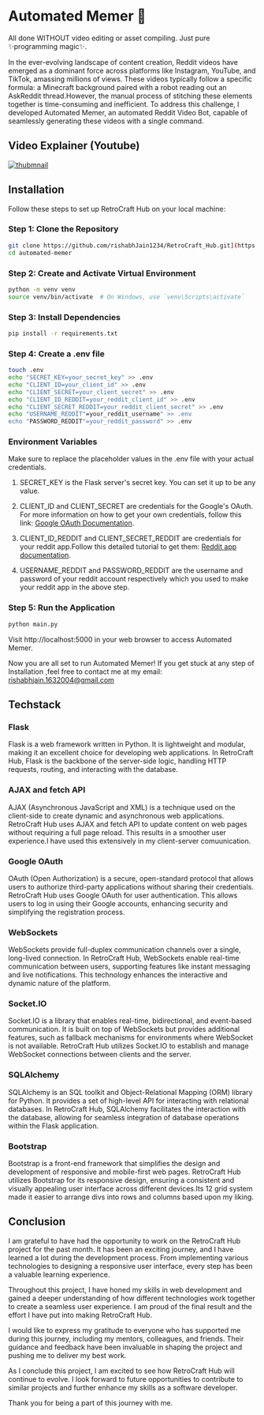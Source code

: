 # Automated Memer 🎥

All done WITHOUT video editing or asset compiling. Just pure ✨programming magic✨.

In the ever-evolving landscape of content creation, Reddit videos have emerged as a dominant force across platforms like Instagram, YouTube, and TikTok, amassing millions of views. These videos typically follow a specific formula: a Minecraft background paired with a robot reading out an AskReddit thread.However, the manual process of stitching these elements together is time-consuming and inefficient. To address this challenge, I developed Automated Memer, an automated Reddit Video Bot, capable of seamlessly generating these videos with a single command.


## Video Explainer (Youtube)
[![thubmnail](https://github.com/MDGSpace-SoC-2023/automated-memer/assets/40473326/4fd7e9ba-f8ec-4ad8-9c8b-5f176d300f46)
](https://www.youtube.com/watch?v=yjbsk9O5998)


## Installation

Follow these steps to set up RetroCraft Hub on your local machine:

### Step 1: Clone the Repository

```bash
git clone https://github.com/rishabhJain1234/RetroCraft_Hub.git](https://github.com/MDGSpace-SoC-2023/automated-memer.git
cd automated-memer
```

### Step 2: Create and Activate Virtual Environment
```bash
python -m venv venv
source venv/bin/activate  # On Windows, use `venv\Scripts\activate`
```

### Step 3: Install Dependencies
```bash
pip install -r requirements.txt
```

### Step 4: Create a .env file
```bash
touch .env
echo "SECRET_KEY=your_secret_key" >> .env
echo "CLIENT_ID=your_client_id" >> .env
echo "CLIENT_SECRET=your_client_secret" >> .env
echo "CLIENT_ID_REDDIT=your_reddit_client_id" >> .env
echo "CLIENT_SECRET_REDDIT=your_reddit_client_secret" >> .env
echo "USERNAME_REDDIT"=your_reddit_username" >> .env
echo "PASSWORD_REDDIT"=your_reddit_password" >> .env


```

### Environment Variables
Make sure to replace the placeholder values in the .env file with your actual credentials.

1. SECRET_KEY is the Flask server's secret key. You can set it up to be any value.

2. CLIENT_ID and CLIENT_SECRET are credentials for the Google's OAuth. For more information on how to get your own credentials, follow this link: [Google OAuth Documentation](https://developers.google.com/identity/protocols/oauth2).

3. CLIENT_ID_REDDIT and CLIENT_SECRET_REDDIT are credentials for your reddit app.Follow this detailed tutorial to get them: [Reddit app documentation](https://docs.google.com/document/d/1wHvqQwCYdJrQg4BKlGIVDLksPN0KpOnJWniT6PbZSrI/edit).

4. USERNAME_REDDIT and PASSWORD_REDDIT are the username and password of your reddit account respectively which you used to make your reddit app in the above step.

### Step 5: Run the Application
```bash
python main.py
```

Visit http://localhost:5000 in your web browser to access Automated Memer.

Now you are all set to run Automated Memer!
If you get stuck at any step of Installation ,feel free to contact me at my email: rishabhjain.1632004@gmail.com



## Techstack 

### Flask
Flask is a web framework written in Python. It is lightweight and modular, making it an excellent choice for developing web applications. In RetroCraft Hub, Flask is the backbone of the server-side logic, handling HTTP requests, routing, and interacting with the database.

### AJAX and fetch API
AJAX (Asynchronous JavaScript and XML) is a technique used on the client-side to create dynamic and asynchronous web applications. RetroCraft Hub uses AJAX and fetch API to update content on web pages without requiring a full page reload. This results in a smoother user experience.I have used this extensively in my client-server comuunication.

### Google OAuth
OAuth (Open Authorization) is a secure, open-standard protocol that allows users to authorize third-party applications without sharing their credentials. RetroCraft Hub uses Google OAuth for user authentication. This allows users to log in using their Google accounts, enhancing security and simplifying the registration process.

### WebSockets
WebSockets provide full-duplex communication channels over a single, long-lived connection. In RetroCraft Hub, WebSockets enable real-time communication between users, supporting features like instant messaging and live notifications. This technology enhances the interactive and dynamic nature of the platform.

### Socket.IO
Socket.IO is a library that enables real-time, bidirectional, and event-based communication. It is built on top of WebSockets but provides additional features, such as fallback mechanisms for environments where WebSocket is not available. RetroCraft Hub utilizes Socket.IO to establish and manage WebSocket connections between clients and the server.

### SQLAlchemy
SQLAlchemy is an SQL toolkit and Object-Relational Mapping (ORM) library for Python. It provides a set of high-level API for interacting with relational databases. In RetroCraft Hub, SQLAlchemy facilitates the interaction with the database, allowing for seamless integration of database operations within the Flask application.

### Bootstrap
Bootstrap is a front-end framework that simplifies the design and development of responsive and mobile-first web pages. RetroCraft Hub utilizes Bootstrap for its responsive design, ensuring a consistent and visually appealing user interface across different devices.Its 12 grid system made it easier to arrange divs into rows and columns based upon my liking.

## Conclusion

I am grateful to have had the opportunity to work on the RetroCraft Hub project for the past month. It has been an exciting journey, and I have learned a lot during the development process. From implementing various technologies to designing a responsive user interface, every step has been a valuable learning experience.

Throughout this project, I have honed my skills in web development and gained a deeper understanding of how different technologies work together to create a seamless user experience. I am proud of the final result and the effort I have put into making RetroCraft Hub.

I would like to express my gratitude to everyone who has supported me during this journey, including my mentors, colleagues, and friends. Their guidance and feedback have been invaluable in shaping the project and pushing me to deliver my best work.

As I conclude this project, I am excited to see how RetroCraft Hub will continue to evolve. I look forward to future opportunities to contribute to similar projects and further enhance my skills as a software developer.

Thank you for being a part of this journey with me.












